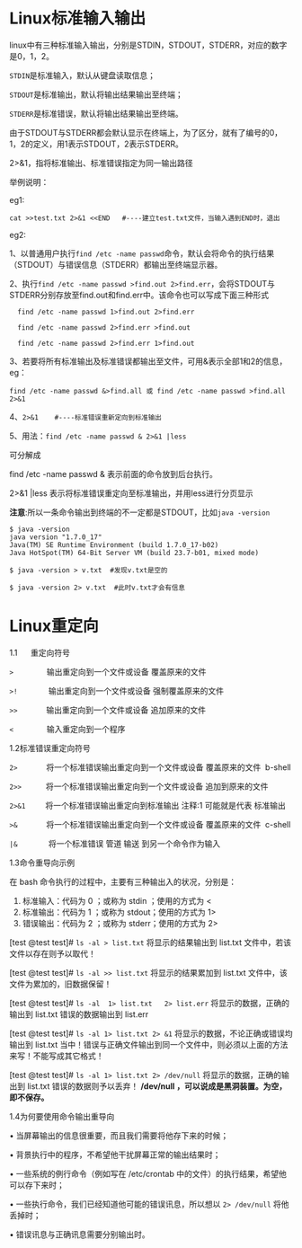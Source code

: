 # Linux标准输入输出

linux中有三种标准输入输出，分别是STDIN，STDOUT，STDERR，对应的数字是0，1，2。

`STDIN`是标准输入，默认从键盘读取信息；

`STDOUT`是标准输出，默认将输出结果输出至终端；

`STDERR`是标准错误，默认将输出结果输出至终端。

由于STDOUT与STDERR都会默认显示在终端上，为了区分，就有了编号的0，1，2的定义，用1表示STDOUT，2表示STDERR。

2>&1，指将标准输出、标准错误指定为同一输出路径

举例说明：

eg1:

`cat >>test.txt 2>&1 <<END   #----建立test.txt文件，当输入遇到END时，退出`

eg2:

1、以普通用户执行`find /etc -name passwd`命令，默认会将命令的执行结果（STDOUT）与错误信息（STDERR）都输出至终端显示器。

2、执行`find /etc -name passwd >find.out 2>find.err`，会将STDOUT与STDERR分别存放至find.out和find.err中。该命令也可以写成下面三种形式
```
  find /etc -name passwd 1>find.out 2>find.err

  find /etc -name passwd 2>find.err >find.out

  find /etc -name passwd 2>find.err 1>find.out
```
3、若要将所有标准输出及标准错误都输出至文件，可用&表示全部1和2的信息，eg：

`find /etc -name passwd &>find.all 或 find /etc -name passwd >find.all 2>&1`

4、`2>&1    #----标准错误重新定向到标准输出`

5、用法：`find /etc -name passwd & 2>&1 |less`

可分解成

find /etc -name passwd & 表示前面的命令放到后台执行。

2>&1 |less 表示将标准错误重定向至标准输出，并用less进行分页显示

**注意**:所以一条命令输出到终端的不一定都是STDOUT，比如`java -version`

```
$ java -version
java version "1.7.0_17"
Java(TM) SE Runtime Environment (build 1.7.0_17-b02)
Java HotSpot(TM) 64-Bit Server VM (build 23.7-b01, mixed mode)

$ java -version > v.txt  #发现v.txt是空的

$ java -version 2> v.txt  #此时v.txt才会有信息
```

# Linux重定向

1.1      重定向符号

`>`               输出重定向到一个文件或设备 覆盖原来的文件

`>!`              输出重定向到一个文件或设备 强制覆盖原来的文件

`>>`             输出重定向到一个文件或设备 追加原来的文件

`<`               输入重定向到一个程序

1.2标准错误重定向符号

`2>`             将一个标准错误输出重定向到一个文件或设备 覆盖原来的文件  b-shell

`2>>`           将一个标准错误输出重定向到一个文件或设备 追加到原来的文件

`2>&1`         将一个标准错误输出重定向到标准输出 注释:1 可能就是代表 标准输出

`>&`             将一个标准错误输出重定向到一个文件或设备 覆盖原来的文件  c-shell

`|&`              将一个标准错误 管道 输送 到另一个命令作为输入

1.3命令重导向示例

在 bash 命令执行的过程中，主要有三种输出入的状况，分别是：
1. 标准输入：代码为 0 ；或称为 stdin ；使用的方式为 <
2. 标准输出：代码为 1 ；或称为 stdout；使用的方式为 1>
3. 错误输出：代码为 2 ；或称为 stderr；使用的方式为 2>


[test @test test]# `ls -al > list.txt`
将显示的结果输出到 list.txt 文件中，若该文件以存在则予以取代！


[test @test test]# `ls -al >> list.txt`
将显示的结果累加到 list.txt 文件中，该文件为累加的，旧数据保留！


[test @test test]# `ls -al  1> list.txt   2> list.err`
将显示的数据，正确的输出到 list.txt 错误的数据输出到 list.err


[test @test test]# `ls -al 1> list.txt 2> &1`
将显示的数据，不论正确或错误均输出到 list.txt 当中！错误与正确文件输出到同一个文件中，则必须以上面的方法来写！不能写成其它格式！

[test @test test]# `ls -al 1> list.txt 2> /dev/null`
将显示的数据，正确的输出到 list.txt 错误的数据则予以丢弃！ **/dev/null ，可以说成是黑洞装置。为空，即不保存。**

1.4为何要使用命令输出重导向

• 当屏幕输出的信息很重要，而且我们需要将他存下来的时候；

• 背景执行中的程序，不希望他干扰屏幕正常的输出结果时；

• 一些系统的例行命令（例如写在 /etc/crontab 中的文件）的执行结果，希望他可以存下来时；

• 一些执行命令，我们已经知道他可能的错误讯息，所以想以 `2> /dev/null` 将他丢掉时；

• 错误讯息与正确讯息需要分别输出时。
